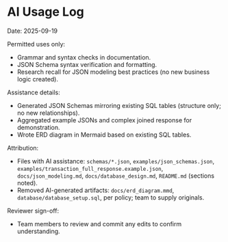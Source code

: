 # AI Usage Log

Date: 2025-09-19

Permitted uses only:
- Grammar and syntax checks in documentation.
- JSON Schema syntax verification and formatting.
- Research recall for JSON modeling best practices (no new business logic created).

Assistance details:
- Generated JSON Schemas mirroring existing SQL tables (structure only; no new relationships).
- Aggregated example JSONs and complex joined response for demonstration.
- Wrote ERD diagram in Mermaid based on existing SQL tables.

Attribution:
- Files with AI assistance: `schemas/*.json`, `examples/json_schemas.json`, `examples/transaction_full_response.example.json`, `docs/json_modeling.md`, `docs/database_design.md`, `README.md` (sections noted).
- Removed AI-generated artifacts: `docs/erd_diagram.mmd`, `database/database_setup.sql`, per policy; team to supply originals.

Reviewer sign-off:
- Team members to review and commit any edits to confirm understanding.


